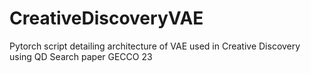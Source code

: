 # CreativeDiscoveryVAE
Pytorch script detailing architecture of VAE used in Creative Discovery using QD Search paper GECCO 23
